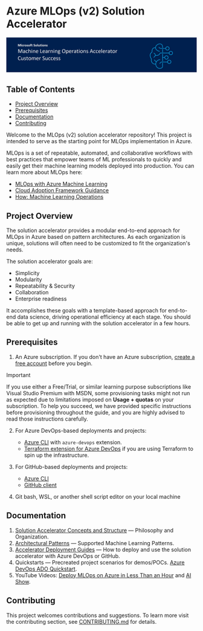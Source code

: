 # Azure MLOps (v2) Solution Accelerator

![Header](media/mlopsheader.jpg)

## Table of Contents

- [Project Overview](#project-overview)
- [Prerequisites](#prerequisites)
- [Documentation](#documentation)
- [Contributing](#contributing)

Welcome to the MLOps (v2) solution accelerator repository! This project is intended to serve as the starting point for MLOps implementation in Azure.

MLOps is a set of repeatable, automated, and collaborative workflows with best practices that empower teams of ML professionals to quickly and easily get their machine learning models deployed into production. You can learn more about MLOps here:

- [MLOps with Azure Machine Learning](https://azure.microsoft.com/services/machine-learning/mlops/#features)
- [Cloud Adoption Framework Guidance](https://docs.microsoft.com/azure/cloud-adoption-framework/ready/azure-best-practices/ai-machine-learning-mlops)
- [How: Machine Learning Operations](https://docs.microsoft.com/azure/machine-learning/concept-model-management-and-deployment)

## Project Overview <a name="project-overview"></a>

The solution accelerator provides a modular end-to-end approach for MLOps in Azure based on pattern architectures. As each organization is unique, solutions will often need to be customized to fit the organization's needs.

The solution accelerator goals are:

- Simplicity
- Modularity
- Repeatability & Security
- Collaboration
- Enterprise readiness

It accomplishes these goals with a template-based approach for end-to-end data science, driving operational efficiency at each stage. You should be able to get up and running with the solution accelerator in a few hours.

## Prerequisites <a name="prerequisites"></a>

1. An Azure subscription. If you don't have an Azure subscription, [create a free account](https://azure.microsoft.com/en-us/free/machine-learning/search/?OCID=AIDcmm5edswduu_SEM_822a7351b5b21e0f1ffe102c9ca9e99f:G:s&ef_id=822a7351b5b21e0f1ffe102c9ca9e99f:G:s&msclkid=822a7351b5b21e0f1ffe102c9ca9e99f) before you begin.

> [!IMPORTANT]
> If you use either a Free/Trial, or similar learning purpose subscriptions like Visual Studio Premium with MSDN, some provisioning tasks might not run as expected due to limitations imposed on **Usage + quotas** on your subscription. To help you succeed, we have provided specific instructions before provisioning throughout the guide, and you are highly advised to read those instructions carefully.

2. For Azure DevOps-based deployments and projects:

   - [Azure CLI](https://learn.microsoft.com/en-us/cli/azure/install-azure-cli) with `azure-devops` extension.
   - [Terraform extension for Azure DevOps](https://marketplace.visualstudio.com/items?itemName=ms-devlabs.custom-terraform-tasks) if you are using Terraform to spin up the infrastructure.

3. For GitHub-based deployments and projects:

   - [Azure CLI](https://learn.microsoft.com/en-us/cli/azure/install-azure-cli)
   - [GitHub client](https://cli.github.com/)

4. Git bash, WSL, or another shell script editor on your local machine

## Documentation <a id="documentation"></a>

1. [Solution Accelerator Concepts and Structure](documentation/structure/README.md) — Philosophy and Organization.
2. [Architectural Patterns](documentation/architecture/README.md) — Supported Machine Learning Patterns.
3. [Accelerator Deployment Guides](documentation/deployguides/README.md) — How to deploy and use the solution accelerator with Azure DevOps or GitHub.
4. Quickstarts — Precreated project scenarios for demos/POCs. [Azure DevOps ADO Quickstart](https://learn.microsoft.com/en-us/azure/machine-learning/how-to-setup-mlops-azureml?tabs=azure-shell).
5. YouTube Videos: [Deploy MLOps on Azure in Less Than an Hour](https://www.youtube.com/watch?v=5yPDkWCMmtk) and [AI Show](https://www.youtube.com/watch?v=xaW_A0sV6PU).

## Contributing <a id="contributing"></a>

This project welcomes contributions and suggestions. To learn more visit the contributing section, see [CONTRIBUTING.md](CONTRIBUTING.md) for details.
